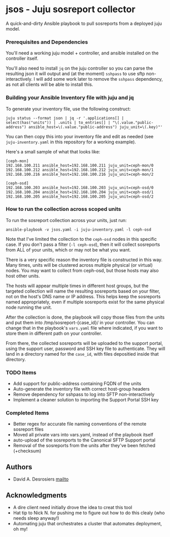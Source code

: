# jsos - Juju sosreport collector

A quick-and-dirty Ansible playbook to pull sosreports from a deployed juju model. 

### Prerequisites and Dependencies

You'll need a working juju model + controller, and ansible installed on the controller itself. 

You'll also need to install `jq` on the juju controller so you can parse the resulting json it will output and (at the moment) `sshpass` to use sftp non-interactively. I will add some work later to remove the `sshpass` dependency, as not all clients will be able to install this.

### Building your Ansible Inventory file with juju and jq

To generate your inventory file, use the following construct: 

```
juju status --format json | jq -r '.applications[] | select(has("units")) | .units | to_entries[] | "\(.value."public-address") ansible_host=\(.value."public-address") juju_unit=\(.key)"'

```

You can then copy this into your inventory file and edit as needed (see `juju-inventory.yaml` in this repository for a working example). 

Here's a small sample of what that looks like: 

```
[ceph-mon]
192.168.100.211 ansible_host=192.168.100.211 juju_unit=ceph-mon/0
192.168.100.212 ansible_host=192.168.100.212 juju_unit=ceph-mon/1
192.168.100.216 ansible_host=192.168.100.216 juju_unit=ceph-mon/2

[ceph-osd]
192.168.100.203 ansible_host=192.168.100.203 juju_unit=ceph-osd/0
192.168.100.204 ansible_host=192.168.100.204 juju_unit=ceph-osd/1
192.168.100.205 ansible_host=192.168.100.205 juju_unit=ceph-osd/2
```

### How to run the collection across scoped units

To run the sosreport collection across your units, just run: 

```
ansible-playbook -v jsos.yaml -i juju-inventory.yaml -l ceph-osd
```

Note that I've limited the collection to the `ceph-osd` nodes in this specific case. If you don't pass a filter (`-l ceph-osd`), then it will collect sosreports from ALL of your units, which or may not be what you want.

There is a very specific reason the inventory file is constructed in this way. Many times, units will be clustered across multiple physical (or virtual) nodes. You may want to collect from ceph-osd, but those hosts may also host other units. 

The hosts will appear multiple times in different host groups, but the targeted collection will name the resulting sosreports based on your filter, not on the host's DNS name or IP address. This helps keep the sosreports named appropriately, even if multiple sosreports exist for the same physical node running the unit.

After the collection is done, the playbook will copy those files from the units and put them into /tmp/sosreport-{case_id}/ in your controller. You can change that in the playbook's `vars.yaml` file where indicated, if you want to store them in different path on your controller. 

From there, the collected sosreports will be uploaded to the support portal, using the support user, password and SSH key file to authenticate. They will land in a directory named for the `case_id`, with files depositied inside that directory.

### TODO Items

- Add support for public-address containing FQDN of the units
- Auto-generate the inventory file with correct host-group headers
- Remove dependency for sshpass to log into SFTP non-interactively
- Implement a cleaner solution to importing the Support Portal SSH key

### Completed Items

- Better regex for accurate file naming conventions of the remote sosreport files
- Moved all private vars into vars.yaml, instead of the playbook itself
- auto-upload of the sosreports to the Canonical SFTP Support portal
- Removal of the sosreports from the units after they've been fetched (+checksum)

## Authors

* David A. Desrosiers [mailto](mailto:david.desrosiers@canonical.com)

## Acknowledgments

* A dire client need initially drove the idea to creat this tool
* Hat tip to Nick N. for pushing me to figure out how to do this clealy (who needs sleep anyway!) 
* Automating juju that orchestrates a cluster that automates deployment, oh my! 

